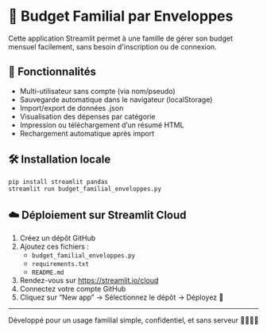 
# 💸 Budget Familial par Enveloppes

Cette application Streamlit permet à une famille de gérer son budget mensuel facilement, sans besoin d'inscription ou de connexion.

## 🚀 Fonctionnalités

- Multi-utilisateur sans compte (via nom/pseudo)
- Sauvegarde automatique dans le navigateur (localStorage)
- Import/export de données .json
- Visualisation des dépenses par catégorie
- Impression ou téléchargement d’un résumé HTML
- Rechargement automatique après import

## 🛠️ Installation locale

```bash
pip install streamlit pandas
streamlit run budget_familial_enveloppes.py
```

## ☁️ Déploiement sur Streamlit Cloud

1. Créez un dépôt GitHub
2. Ajoutez ces fichiers :
   - `budget_familial_enveloppes.py`
   - `requirements.txt`
   - `README.md`
3. Rendez-vous sur https://streamlit.io/cloud
4. Connectez votre compte GitHub
5. Cliquez sur “New app” → Sélectionnez le dépôt → Déployez 🚀

---

Développé pour un usage familial simple, confidentiel, et sans serveur 👨‍👩‍👧‍👦
